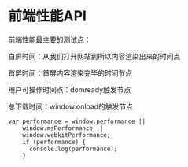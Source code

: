# 前端性能API

前端性能最主要的测试点：

白屏时间：从我们打开网站到所以内容渲染出来的时间点

首屏时间：首屏内容渲染完毕的时间节点

用户可操作时间点：domready触发节点

总下载时间：window.onload的触发节点


```
var performance = window.performance || 
    window.msPerformance || 
    window.webkitPerformance;
    if (performance) {
      console.log(performance);
    }
```
